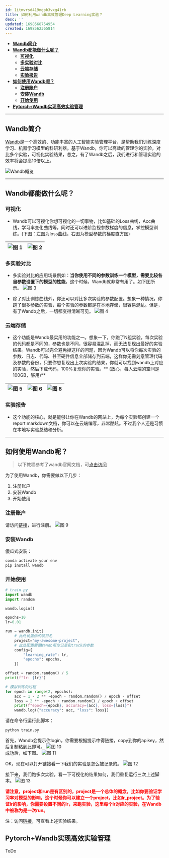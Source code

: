 ```yaml
---
id: 1itmvrsd419mgpb3vxg41rb
title: 如何利用wandb高效管理Deep Learning实验？
desc: ''
updated: 1698568754954
created: 1698562365814
---
```

- [**Wandb简介**](#wandb简介)
- [**Wandb都能做什么呢？**](#wandb都能做什么呢)
  - [**可视化**](#可视化)
  - [**多实验对比**](#多实验对比)
  - [**云端存储**](#云端存储)
  - [**实验报告**](#实验报告)
- [**如何使用Wandb呢？**](#如何使用wandb呢)
  - [**注册账户**](#注册账户)
  - [**安装Wandb**](#安装wandb)
  - [**开始使用**](#开始使用)
- [**Pytorch+Wandb实现高效实验管理**](#pytorchwandb实现高效实验管理)

---

## **Wandb简介**

[Wandb](https://wandb.ai/site)是一个高效的、功能丰富的人工智能实验管理平台，是帮助我们训练深度学习、机器学习模型的科研利器。基于Wandb，你可以高效的管理你的实验，对比多个实验，可视化实验结果，总之，有了Wandb之后，我们进行和管理实验的效率将会提高10倍以上。

![Wandb概览](assets/images/a20d3b92248174af4092e0fdbb56323d0d5c6a33692e8834f9783e56e2b7232e.png)  

---

## **Wandb都能做什么呢？**

### **可视化**
* Wandb可以可视化你想可视化的一切事物，比如基础的Loss曲线，Acc曲线，学习率变化曲线等，同时还可以进阶监视参数梯度的信息，掌控模型训练。(下图：左图为loss曲线，右图为模型参数的梯度直方图)

![图 1](assets/images/7a582b07e919524425fb062d90e557eacf1e729859ab99942a3186623cc3647f.png)| ![图 2](assets/images/3307d44ffc19e8c8e2ced978ad49987f911e37509ceffa6a1047ec5ad6a38dd4.png)  
---|---


### **多实验对比**
* 多实验对比的应用场景例如：**当你使用不同的参数训练一个模型，需要比较各自参数设置下的模型的性能**，这个时候，Wandb就非常有用了。如下图所示。
![图 3](assets/images/081687eafa3051683e0dd81ca6fb10f57faa1eff0db2b48dfcb8ef7bf11516de.png)  

* 除了对比训练曲线外，你还可以对比多次实验的参数配置。想象一种情况，你跑了很多参数的实验，每个实验的参数都是在本地存储，很容易混乱。但是，有了Wandb之后，一切都变得清晰可见。
![图 4](assets/images/ab4b25a57165c696f1e7829639559b302cbb5766f0478bf9d23523940e8c4170.png)  

### **云端存储**
* 这个功能是Wandb最实用的功能之一。想象一下，你跑了N组实验，每次实验的代码都是不同的，参数也是不同，很容易混乱掉，而无法复现出最好的实验结果。Wandb可以完全避免掉这样的问题，因为Wandb可以将你每次实验的参数、日志、代码、甚至硬件信息全部储存到云端，这样你无需刻意管理代码及参数的备份，只要你想复现出上次实验的结果，你就可以找到wandb上对应的实验，然后下载代码，100%复现你的实验。** (放心，每人云端的空间是100GB，够用)**

![图 5](assets/images/50dc14ae2525f2f0024d921a472026a82a3982c0ae7fd88eabea412138695c6c.png)|![图 6](assets/images/edb1b03632e04b8b67da6305b7fb33af569bd3dee05a1fdc9bbe72c84d7f5079.png)|![图 8](assets/images/4957ce98146bba26ee5d443b8da149b651c0c6334c462be912d3d3fc166ebfdf.png) 
---|---|---

### **实验报告**
* 这个功能的核心，就是能够让你在Wandb的网站上，为每个实验都创建一个report markdown文档，你可以在云端编写，非常酷炫。不过我个人还是习惯在本地写实验总结和分析。

---

## **如何使用Wandb呢？**

> 以下教程参考了wandb官网文档，可[点击访问](https://docs.wandb.ai/quickstart)

为了使用Wandb，你需要做以下几步：
1. 注册账户
2. 安装Wandb
3. 开始使用

### **注册账户**
请访问[链接](https://wandb.ai/site)，进行注册。
![图 9](assets/images/e5910ccb487aa8765dec82f0345243b3997c2dd3769076bce5df6b7d5d5912a9.png)  

 
### **安装Wandb**
傻瓜式安装：
```bash
conda activate your env
pip install wandb
```

### **开始使用**
```python
# train.py
import wandb
import random 

wandb.login()

epochs=10
lr=0.01

run = wandb.init(
    # 此处设置你的项目名
    project="my-awesome-project",
    # 此处配置需要Wandb帮你记录和track的参数
    config={
        "learning_rate": lr,
        "epochs": epochs,
    })

offset = random.random() / 5
print(f"lr: {lr}")

# 模拟训练的过程
for epoch in range(2, epochs):
    acc = 1 - 2 ** -epoch - random.random() / epoch - offset
    loss = 2 ** -epoch + random.random() / epoch + offset
    print(f"epoch={epoch}, accuracy={acc}, loss={loss}")
    wandb.log({"accuracy": acc, "loss": loss})
```
请在命令行运行此脚本：
```bash
python train.py
```
首先，Wandb会提示你login，你需要根据提示中得链接，copy到你的apikey，然后复制粘到此即可。
![图 10](assets/images/296341dd96e32466ca63cbf001fec254154daa0614f61cadcac9b91c8f3f4ef9.png)  
成功后，如下图。
![图 11](assets/images/7b142ac7e1dc92634f2e0b317e523ecd1d07d8105c5fb26f5209147a2d925055.png)  

OK，现在可以打开链接看一下我们的实验是怎么被记录的。
![图 12](assets/images/8f1ea406a3da8b9be4ba8f785a0595ad53357a2cb137a2b96cec638faf2dff8b.png)  

接下来，我们跑多次实验，看一下可视化的结果如何，我们重复运行三次上述脚本。
![图 13](assets/images/f065bd2a5289134758dcc34401511f961080875aab0a24fdf4dd6764b17d45e3.png)  


<font color="red">**请注意，project和run是有区别的，project是一个总体的概念，比如你要验证学习率对模型的影响，这个时候你可以建立一个project，比如lr_project。为了验证lr的影响，你需要设置不同的lr，来跑实验，这里每个lr对应的实验，在Wandb中被称为是一次run。**</font>

注：访问[链接](https://wandb.ai/wangye889905/my-awesome-project?workspace=user-wangye889905)，可查看上述实验结果。

## **Pytorch+Wandb实现高效实验管理**
ToDo